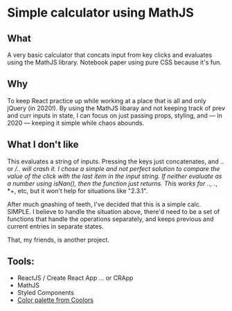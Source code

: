 # Simple calculator using MathJS

## What
A very basic calculator that concats input from key clicks and evaluates using the MathJS library. 
Notebook paper using pure CSS because it's fun.

## Why
To keep React practice up while working at a place that is all and only jQuery (in 2020!). By using the MathJS libaray and not keeping track of  prev and curr inputs in state, I can focus on just passing props, styling, and — in 2020 — keeping it simple while chaos abounds.

## What I don't like
This evaluates a string of inputs. Pressing the keys just concatenates, and .. or */.. will crash it. I chose a simple and not perfect solution to compare the value of the click with the last item in the input string. If neither evaluate as a number using isNan(), then the function just returns. This works for .., .*, *+, etc, but it won't help for situations like "2.3.1".

After much gnashing of teeth, I've decided that this is a simple calc. SIMPLE. I believe to handle the situation above, there'd need to be a set of functions that handle the operations separately, and keeps previous and current entries in separate states.

That, my friends, is another project.

## Tools:
* ReactJS / Create React App ... or CRApp
* MathJS
* Styled Components
* [Color palette from Coolors](https://coolors.co/086788-07a0c3-f0c808-fff1d0-dd1c1a)

